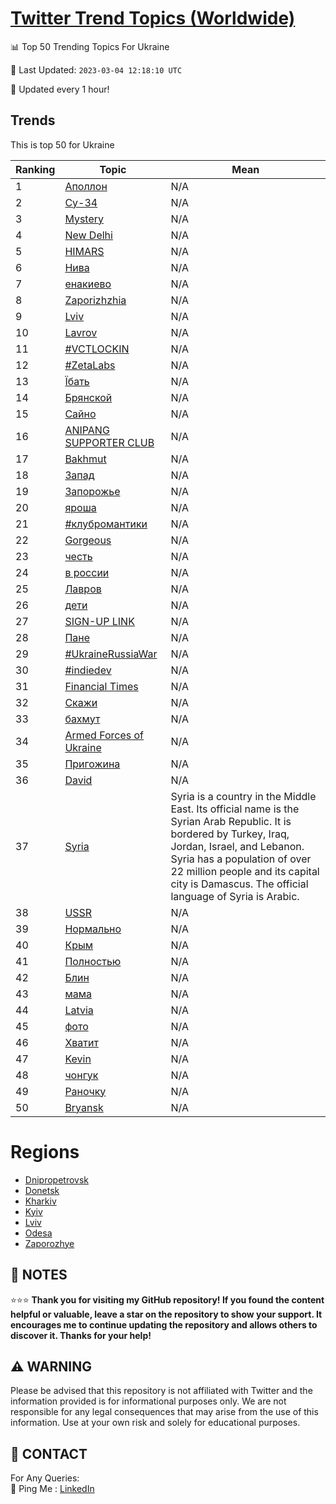 [Twitter Trend Topics (Worldwide)](https://github.com/ErcinDedeoglu/Twitter-Trend-Topics)
==========


📊 Top 50 Trending Topics For Ukraine

📆 Last Updated: `2023-03-04 12:18:10 UTC`

🔧 Updated every 1 hour!


## Trends

This is top 50 for Ukraine

| Ranking | Topic | Mean |
| ------- | ------------ | ------------ |
| 1 | [Аполлон](http://twitter.com/search?q=%d0%90%d0%bf%d0%be%d0%bb%d0%bb%d0%be%d0%bd) | N/A |
| 2 | [Су-34](http://twitter.com/search?q=%d0%a1%d1%83-34) | N/A |
| 3 | [Mystery](http://twitter.com/search?q=Mystery) | N/A |
| 4 | [New Delhi](http://twitter.com/search?q=New+Delhi) | N/A |
| 5 | [HIMARS](http://twitter.com/search?q=HIMARS) | N/A |
| 6 | [Нива](http://twitter.com/search?q=%d0%9d%d0%b8%d0%b2%d0%b0) | N/A |
| 7 | [енакиево](http://twitter.com/search?q=%d0%b5%d0%bd%d0%b0%d0%ba%d0%b8%d0%b5%d0%b2%d0%be) | N/A |
| 8 | [Zaporizhzhia](http://twitter.com/search?q=Zaporizhzhia) | N/A |
| 9 | [Lviv](http://twitter.com/search?q=Lviv) | N/A |
| 10 | [Lavrov](http://twitter.com/search?q=Lavrov) | N/A |
| 11 | [#VCTLOCKIN](http://twitter.com/search?q=%23VCTLOCKIN) | N/A |
| 12 | [#ZetaLabs](http://twitter.com/search?q=%23ZetaLabs) | N/A |
| 13 | [Їбать](http://twitter.com/search?q=%d0%87%d0%b1%d0%b0%d1%82%d1%8c) | N/A |
| 14 | [Брянской](http://twitter.com/search?q=%d0%91%d1%80%d1%8f%d0%bd%d1%81%d0%ba%d0%be%d0%b9) | N/A |
| 15 | [Сайно](http://twitter.com/search?q=%d0%a1%d0%b0%d0%b9%d0%bd%d0%be) | N/A |
| 16 | [ANIPANG SUPPORTER CLUB](http://twitter.com/search?q=ANIPANG+SUPPORTER+CLUB) | N/A |
| 17 | [Bakhmut](http://twitter.com/search?q=Bakhmut) | N/A |
| 18 | [Запад](http://twitter.com/search?q=%d0%97%d0%b0%d0%bf%d0%b0%d0%b4) | N/A |
| 19 | [Запорожье](http://twitter.com/search?q=%d0%97%d0%b0%d0%bf%d0%be%d1%80%d0%be%d0%b6%d1%8c%d0%b5) | N/A |
| 20 | [яроша](http://twitter.com/search?q=%d1%8f%d1%80%d0%be%d1%88%d0%b0) | N/A |
| 21 | [#клубромантики](http://twitter.com/search?q=%23%d0%ba%d0%bb%d1%83%d0%b1%d1%80%d0%be%d0%bc%d0%b0%d0%bd%d1%82%d0%b8%d0%ba%d0%b8) | N/A |
| 22 | [Gorgeous](http://twitter.com/search?q=Gorgeous) | N/A |
| 23 | [честь](http://twitter.com/search?q=%d1%87%d0%b5%d1%81%d1%82%d1%8c) | N/A |
| 24 | [в россии](http://twitter.com/search?q=%d0%b2+%d1%80%d0%be%d1%81%d1%81%d0%b8%d0%b8) | N/A |
| 25 | [Лавров](http://twitter.com/search?q=%d0%9b%d0%b0%d0%b2%d1%80%d0%be%d0%b2) | N/A |
| 26 | [дети](http://twitter.com/search?q=%d0%b4%d0%b5%d1%82%d0%b8) | N/A |
| 27 | [SIGN-UP LINK](http://twitter.com/search?q=SIGN-UP+LINK) | N/A |
| 28 | [Пане](http://twitter.com/search?q=%d0%9f%d0%b0%d0%bd%d0%b5) | N/A |
| 29 | [#UkraineRussiaWar️](http://twitter.com/search?q=%23UkraineRussiaWar%ef%b8%8f) | N/A |
| 30 | [#indiedev](http://twitter.com/search?q=%23indiedev) | N/A |
| 31 | [Financial Times](http://twitter.com/search?q=Financial+Times) | N/A |
| 32 | [Скажи](http://twitter.com/search?q=%d0%a1%d0%ba%d0%b0%d0%b6%d0%b8) | N/A |
| 33 | [бахмут](http://twitter.com/search?q=%d0%b1%d0%b0%d1%85%d0%bc%d1%83%d1%82) | N/A |
| 34 | [Armed Forces of Ukraine](http://twitter.com/search?q=Armed+Forces+of+Ukraine) | N/A |
| 35 | [Пригожина](http://twitter.com/search?q=%d0%9f%d1%80%d0%b8%d0%b3%d0%be%d0%b6%d0%b8%d0%bd%d0%b0) | N/A |
| 36 | [David](http://twitter.com/search?q=David) | N/A |
| 37 | [Syria](http://twitter.com/search?q=Syria) | Syria is a country in the Middle East. Its official name is the Syrian Arab Republic. It is bordered by Turkey, Iraq, Jordan, Israel, and Lebanon. Syria has a population of over 22 million people and its capital city is Damascus. The official language of Syria is Arabic. |
| 38 | [USSR](http://twitter.com/search?q=USSR) | N/A |
| 39 | [Нормально](http://twitter.com/search?q=%d0%9d%d0%be%d1%80%d0%bc%d0%b0%d0%bb%d1%8c%d0%bd%d0%be) | N/A |
| 40 | [Крым](http://twitter.com/search?q=%d0%9a%d1%80%d1%8b%d0%bc) | N/A |
| 41 | [Полностью](http://twitter.com/search?q=%d0%9f%d0%be%d0%bb%d0%bd%d0%be%d1%81%d1%82%d1%8c%d1%8e) | N/A |
| 42 | [Блин](http://twitter.com/search?q=%d0%91%d0%bb%d0%b8%d0%bd) | N/A |
| 43 | [мама](http://twitter.com/search?q=%d0%bc%d0%b0%d0%bc%d0%b0) | N/A |
| 44 | [Latvia](http://twitter.com/search?q=Latvia) | N/A |
| 45 | [фото](http://twitter.com/search?q=%d1%84%d0%be%d1%82%d0%be) | N/A |
| 46 | [Хватит](http://twitter.com/search?q=%d0%a5%d0%b2%d0%b0%d1%82%d0%b8%d1%82) | N/A |
| 47 | [Kevin](http://twitter.com/search?q=Kevin) | N/A |
| 48 | [чонгук](http://twitter.com/search?q=%d1%87%d0%be%d0%bd%d0%b3%d1%83%d0%ba) | N/A |
| 49 | [Раночку](http://twitter.com/search?q=%d0%a0%d0%b0%d0%bd%d0%be%d1%87%d0%ba%d1%83) | N/A |
| 50 | [Bryansk](http://twitter.com/search?q=Bryansk) | N/A |



# Regions

* [Dnipropetrovsk](</Ukraine/Dnipropetrovsk.md>)
* [Donetsk](</Ukraine/Donetsk.md>)
* [Kharkiv](</Ukraine/Kharkiv.md>)
* [Kyiv](</Ukraine/Kyiv.md>)
* [Lviv](</Ukraine/Lviv.md>)
* [Odesa](</Ukraine/Odesa.md>)
* [Zaporozhye](</Ukraine/Zaporozhye.md>)



## 📝 NOTES

⭐⭐⭐ **Thank you for visiting my GitHub repository! If you found the content helpful or valuable, leave a star on the repository to show your support. It encourages me to continue updating the repository and allows others to discover it. Thanks for your help!**


## ⚠️ WARNING

Please be advised that this repository is not affiliated with Twitter and the information provided is for informational purposes only. We are not responsible for any legal consequences that may arise from the use of this information. Use at your own risk and solely for educational purposes.


## 📨 CONTACT

 For Any Queries:  
            🏓 Ping Me : [LinkedIn](https://www.linkedin.com/in/ercindedeoglu/)
